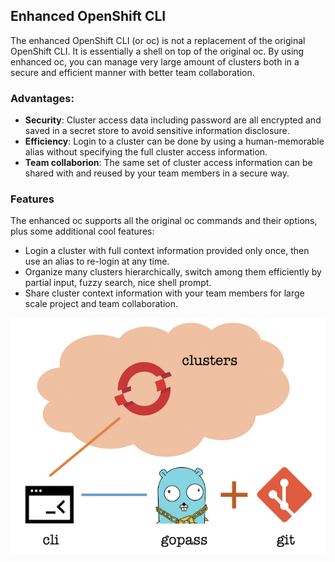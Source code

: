 ## Enhanced OpenShift CLI

The enhanced OpenShift CLI (or oc) is not a replacement of the original OpenShift CLI. It is essentially a shell on top of the original oc. By using enhanced oc, you can manage very large amount of clusters both in a secure and efficient manner with better team collaboration.

### Advantages:

* **Security**: Cluster access data including password are all encrypted and saved in a secret store to avoid sensitive information disclosure.
* **Efficiency**: Login to a cluster can be done by using a human-memorable alias without specifying the full cluster access information.
* **Team collaborion**: The same set of cluster access information can be shared with and reused by your team members in a secure way.

### Features

The enhanced oc supports all the original oc commands and their options, plus some additional cool features:

* Login a cluster with full context information provided only once, then use an alias to re-login at any time.
* Organize many clusters hierarchically, switch among them efficiently by partial input, fuzzy search, nice shell prompt.
* Share cluster context information with your team members for large scale project and team collaboration.

![](assets/architecture.png)
